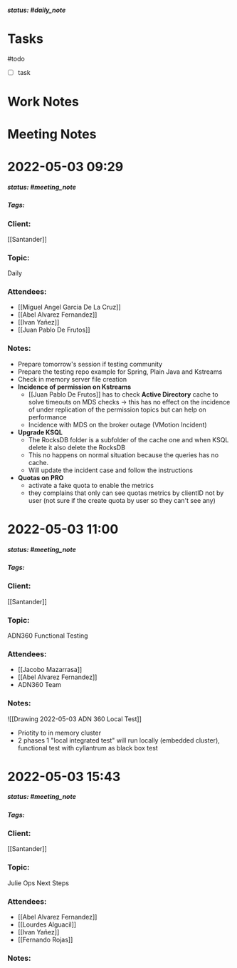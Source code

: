 ##### status: #daily_note 

# Tasks

#todo 
- [ ] task

# Work Notes


# Meeting Notes
# 2022-05-03 09:29
##### status: #meeting_note
##### Tags:

### Client:
[[Santander]]

### Topic:
Daily

### Attendees:
* [[Miguel Angel Garcia De La Cruz]]
* [[Abel Alvarez Fernandez]]
* [[Ivan Yañez]]
* [[Juan Pablo De Frutos]]

### Notes:
- Prepare tomorrow's session if testing community
- Prepare the testing repo example for Spring, Plain Java and Kstreams
- Check in memory server file creation
- **Incidence of permission on Kstreams**
	- [[Juan Pablo De Frutos]] has to check **Active Directory** cache to solve timeouts on MDS checks -> this has no effect on the incidence of under replication of the permission topics but can help on performance
	- Incidence with MDS on the broker outage (VMotion Incident)
- **Upgrade KSQL**
	- The RocksDB folder is a subfolder of the cache one and when KSQL delete it also delete the RocksDB
	- This no happens on normal situation because the queries has no cache.
	- Will update the incident case and follow the instructions
- **Quotas on PRO**
	- activate a fake quota to enable the metrics
	- they complains that only can see quotas metrics by clientID not by user (not sure if the create quota by user so they can't see any)

# 2022-05-03 11:00
##### status: #meeting_note
##### Tags:

### Client:
[[Santander]]
### Topic:
ADN360 Functional Testing

### Attendees:
* [[Jacobo Mazarrasa]]
* [[Abel Alvarez Fernandez]]
* ADN360 Team

### Notes:

![[Drawing 2022-05-03 ADN 360 Local Test]]


- Priotity to in memory cluster
- 2 phases 1 "local integrated test" will run locally (embedded cluster), functional test with cyllantrum as black box test

# 2022-05-03 15:43
##### status: #meeting_note
##### Tags:

### Client:
[[Santander]]
### Topic:
Julie Ops Next Steps
### Attendees:
* [[Abel Alvarez Fernandez]]
* [[Lourdes Alguacil]]
* [[Ivan Yañez]]
* [[Fernando Rojas]]
### Notes:


